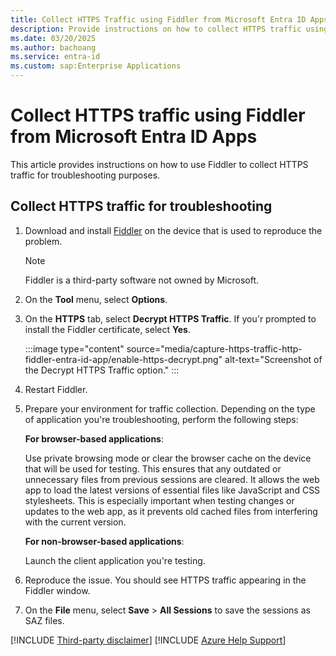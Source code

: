 ```yaml
---
title: Collect HTTPS Traffic using Fiddler from Microsoft Entra ID Apps
description: Provide instructions on how to collect HTTPS traffic using Fiddler from Microsoft Entra ID Apps
ms.date: 03/20/2025
ms.author: bachoang
ms.service: entra-id
ms.custom: sap:Enterprise Applications
---
```

# Collect HTTPS traffic using Fiddler from Microsoft Entra ID Apps

This article provides instructions on how to use Fiddler to collect HTTPS traffic for troubleshooting purposes.

## Collect HTTPS traffic for troubleshooting

1. Download and install [Fiddler]((https://www.telerik.com/fiddler)) on the device that is used to reproduce the problem.
    > [!NOTE]
    > Fiddler is a third-party software not owned by Microsoft.
1. On the **Tool** menu, select **Options**.
1. On the **HTTPS** tab, select **Decrypt HTTPS Traffic**. If you'r prompted to install the Fiddler certificate, select **Yes**.

    :::image type="content" source="media/capture-https-traffic-http-fiddler-entra-id-app/enable-https-decrypt.png" alt-text="Screenshot of the Decrypt HTTPS Traffic option." :::
1. Restart Fiddler.
1. Prepare your environment for traffic collection. Depending on the type of application you're troubleshooting, perform the following steps:

    **For browser-based applications**:

    Use private browsing mode or clear the browser cache on the device that will be used for testing. This ensures that any outdated or unnecessary files from previous sessions are cleared. It allows the web app to load the latest versions of essential files like JavaScript and CSS stylesheets. This is especially important when testing changes or updates to the web app, as it prevents old cached files from interfering with the current version.

    **For non-browser-based applications**:

    Launch the client application you're testing.

1. Reproduce the issue. You should see HTTPS traffic appearing in the Fiddler window.
1. On the **File** menu, select **Save** > **All Sessions** to save the sessions as SAZ files.

[!INCLUDE [Third-party disclaimer](../../../includes/third-party-disclaimer.md)]
[!INCLUDE [Azure Help Support](../../../includes/azure-help-support.md)]
